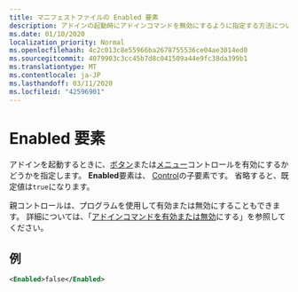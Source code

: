```yaml
---
title: マニフェストファイルの Enabled 要素
description: アドインの起動時にアドインコマンドを無効にするように指定する方法について説明します。
ms.date: 01/10/2020
localization_priority: Normal
ms.openlocfilehash: 4c2c013c8e55966ba2678755536ce04ae3014ed0
ms.sourcegitcommit: 4079903c3cc45b7d8c041509a44e9fc38da399b1
ms.translationtype: MT
ms.contentlocale: ja-JP
ms.lasthandoff: 03/11/2020
ms.locfileid: "42596901"
---
```

# <a name="enabled-element"></a>Enabled 要素

アドインを起動するときに、[ボタン](control.md#button-control)または[メニュー](control.md#menu-dropdown-button-controls)コントロールを有効にするかどうかを指定します。 **Enabled**要素は、 [Control](control.md)の子要素です。 省略すると、既定値は`true`になります。

親コントロールは、プログラムを使用して有効または無効にすることもできます。 詳細については、「[アドインコマンドを有効または無効](../../design/disable-add-in-commands.md)にする」を参照してください。

## <a name="example"></a>例

```xml
<Enabled>false</Enabled>
```
